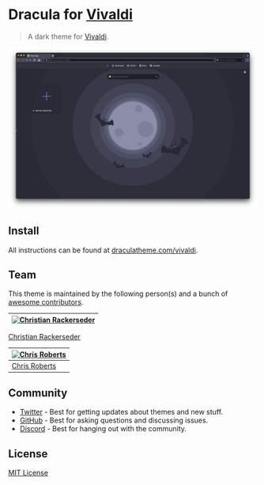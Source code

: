 # Dracula for [Vivaldi](https://vivaldi.com)

> A dark theme for [Vivaldi](https://vivaldi.com).

![Screenshot](./screenshot.png)

## Install

All instructions can be found at [draculatheme.com/vivaldi](https://draculatheme.com/vivaldi).

## Team

This theme is maintained by the following person(s) and a bunch of [awesome contributors](https://github.com/dracula/template/graphs/contributors).

| [![Christian Rackerseder](https://avatars1.githubusercontent.com/u/149248?v=3&s=70)](https://github.com/screendriver) |
| --------------------------------------------------------------------------------------------------------------------- |

[Christian Rackerseder](https://github.com/screendriver)

| [![Chris Roberts](https://github.com/Xtopher98.png?size=70)](https://github.com/screendriver) |
| --------------------------------------------------------------------------------------------- |
| [Chris Roberts](https://github.com/Xtopher98)                                                 |

## Community

- [Twitter](https://twitter.com/draculatheme) - Best for getting updates about themes and new stuff.
- [GitHub](https://github.com/dracula/dracula-theme/discussions) - Best for asking questions and discussing issues.
- [Discord](https://draculatheme.com/discord-invite) - Best for hanging out with the community.

## License

[MIT License](./LICENSE)
